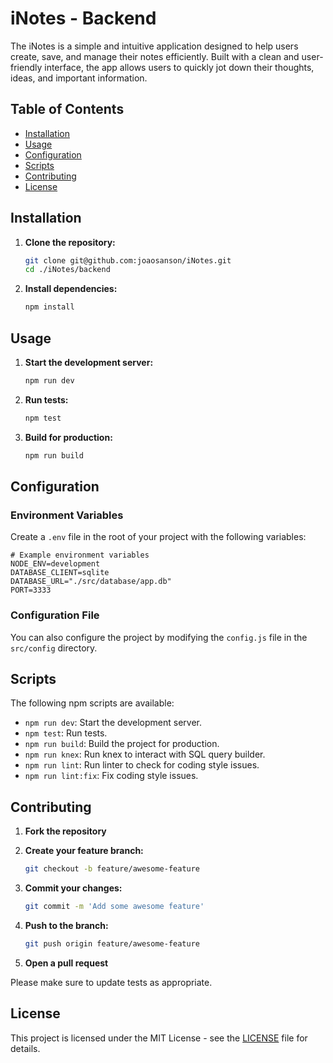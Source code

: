 
# iNotes - Backend

The iNotes is a simple and intuitive application designed to help users create, save, and manage their notes efficiently. Built with a clean and user-friendly interface, the app allows users to quickly jot down their thoughts, ideas, and important information.

## Table of Contents

- [Installation](#installation)
- [Usage](#usage)
- [Configuration](#configuration)
- [Scripts](#scripts)
- [Contributing](#contributing)
- [License](#license)

## Installation

1. **Clone the repository:**

   ```sh
   git clone git@github.com:joaosanson/iNotes.git
   cd ./iNotes/backend
   ```

2. **Install dependencies:**

   ```sh
   npm install
   ```

## Usage

1. **Start the development server:**

   ```sh
   npm run dev
   ```

2. **Run tests:**

   ```sh
   npm test
   ```

3. **Build for production:**

   ```sh
   npm run build
   ```

## Configuration

### Environment Variables

Create a `.env` file in the root of your project with the following variables:

```plaintext
# Example environment variables
NODE_ENV=development
DATABASE_CLIENT=sqlite
DATABASE_URL="./src/database/app.db"
PORT=3333
```

### Configuration File

You can also configure the project by modifying the `config.js` file in the `src/config` directory.

## Scripts

The following npm scripts are available:

- `npm run dev`: Start the development server.
- `npm test`: Run tests.
- `npm run build`: Build the project for production.
- `npm run knex`: Run knex to interact with SQL query builder.
- `npm run lint`: Run linter to check for coding style issues.
- `npm run lint:fix`: Fix coding style issues.

## Contributing

1. **Fork the repository**

2. **Create your feature branch:**

   ```sh
   git checkout -b feature/awesome-feature
   ```

3. **Commit your changes:**

   ```sh
   git commit -m 'Add some awesome feature'
   ```

4. **Push to the branch:**

   ```sh
   git push origin feature/awesome-feature
   ```

5. **Open a pull request**

Please make sure to update tests as appropriate.

## License

This project is licensed under the MIT License - see the [LICENSE](LICENSE) file for details.

